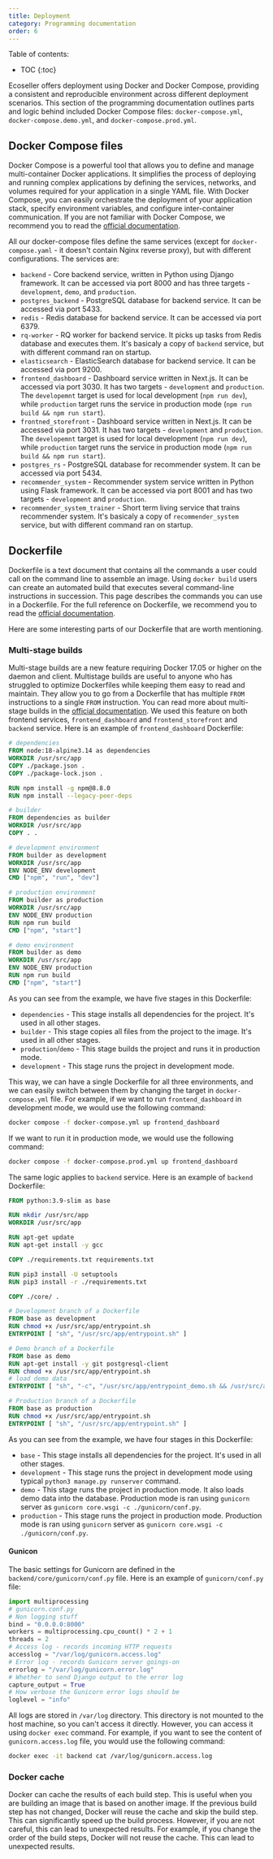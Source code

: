 ```yaml
---
title: Deployment
category: Programming documentation
order: 6
---
```


Table of contents:
* TOC
{:toc}

Ecoseller offers deployment using Docker and Docker Compose, providing a consistent and reproducible environment across different deployment scenarios. This section of the programming documentation outlines parts and logic behind included Docker Compose files: `docker-compose.yml`, `docker-compose.demo.yml`, and `docker-compose.prod.yml`.

## Docker Compose files
Docker Compose is a powerful tool that allows you to define and manage multi-container Docker applications. It simplifies the process of deploying and running complex applications by defining the services, networks, and volumes required for your application in a single YAML file. With Docker Compose, you can easily orchestrate the deployment of your application stack, specify environment variables, and configure inter-container communication.
If you are not familiar with Docker Compose, we recommend you to read the [official documentation](https://docs.docker.com/compose/).

All our docker-compose files define the same services (except for `docker-compose.yaml` - it doesn't contain Nginx reverse proxy), but with different configurations. The services are:
* `backend` - Core backend service, written in Python using Django framework. It can be accessed via port 8000 and has three targets - `development`, `demo`, and `production`.
* `postgres_backend` - PostgreSQL database for backend service. It can be accessed via port 5433.
* `redis` - Redis database for backend service. It can be accessed via port 6379.
* `rq-worker` - RQ worker for backend service. It picks up tasks from Redis database and executes them. It's basicaly a copy of `backend` service, but with different command ran on startup.
* `elasticsearch` - ElasticSearch database for backend service. It can be accessed via port 9200.
* `frontend_dashboard` - Dashboard service written in Next.js. It can be accessed via port 3030. It has two targets - `development` and `production`. The `developemnt` target is used for local development (`npm run dev`), while `production` target runs the service in production mode (`npm run build && npm run start`).
* `frontned_storefront` - Dashboard service written in Next.js. It can be accessed via port 3031. It has two targets - `development` and `production`. The `developemnt` target is used for local development (`npm run dev`), while `production` target runs the service in production mode (`npm run build && npm run start`).
* `postgres_rs` - PostgreSQL database for recommender system. It can be accessed via port 5434.
* `recommender_system` - Recommender system service written in Python using Flask framework. It can be accessed via port 8001 and has two targets - `development` and `production`.
* `recommender_system_trainer` - Short term living service that trains recommender system. It's basicaly a copy of `recommender_system` service, but with different command ran on startup.

## Dockerfile
Dockerfile is a text document that contains all the commands a user could call on the command line to assemble an image. Using `docker build` users can create an automated build that executes several command-line instructions in succession. This page describes the commands you can use in a Dockerfile. For the full reference on Dockerfile, we recommend you to read the [official documentation](https://docs.docker.com/engine/reference/builder/).

Here are some interesting parts of our Dockerfile that are worth mentioning.

### Multi-stage builds
Multi-stage builds are a new feature requiring Docker 17.05 or higher on the daemon and client. Multistage builds are useful to anyone who has struggled to optimize Dockerfiles while keeping them easy to read and maintain. They allow you to go from a Dockerfile that has multiple `FROM` instructions to a single `FROM` instruction. You can read more about multi-stage builds in the [official documentation](https://docs.docker.com/develop/develop-images/multistage-build/).
We used this feature on both frontend services, `frontend_dashboard` and `frontend_storefront` and `backend` service. Here is an example of `frontend_dashboard` Dockerfile:
```dockerfile
# dependencies
FROM node:18-alpine3.14 as dependencies
WORKDIR /usr/src/app
COPY ./package.json .
COPY ./package-lock.json .

RUN npm install -g npm@8.8.0
RUN npm install --legacy-peer-deps

# builder
FROM dependencies as builder
WORKDIR /usr/src/app
COPY . .

# development environment
FROM builder as development
WORKDIR /usr/src/app
ENV NODE_ENV development
CMD ["npm", "run", "dev"]

# production environment
FROM builder as production
WORKDIR /usr/src/app
ENV NODE_ENV production
RUN npm run build
CMD ["npm", "start"]

# demo environment
FROM builder as demo
WORKDIR /usr/src/app
ENV NODE_ENV production
RUN npm run build
CMD ["npm", "start"]
```
As you can see from the example, we have five stages in this Dockerfile:
* `dependencies` - This stage installs all dependencies for the project. It's used in all other stages.
* `builder` - This stage copies all files from the project to the image. It's used in all other stages.
* `production`/`demo` - This stage builds the project and runs it in production mode.
* `development` - This stage runs the project in development mode.

This way, we can have a single Dockerfile for all three environments, and we can easily switch between them by changing the target in `docker-compose.yml` file. For example, if we want to run `frontend_dashboard` in development mode, we would use the following command:
```bash
docker compose -f docker-compose.yml up frontend_dashboard
```
If we want to run it in production mode, we would use the following command:
```bash
docker compose -f docker-compose.prod.yml up frontend_dashboard
```

The same logic applies to `backend` service. Here is an example of `backend` Dockerfile:
```dockerfile
FROM python:3.9-slim as base

RUN mkdir /usr/src/app
WORKDIR /usr/src/app

RUN apt-get update
RUN apt-get install -y gcc

COPY ./requirements.txt requirements.txt

RUN pip3 install -U setuptools 
RUN pip3 install -r ./requirements.txt

COPY ./core/ .

# Development branch of a Dockerfile
FROM base as development
RUN chmod +x /usr/src/app/entrypoint.sh
ENTRYPOINT [ "sh", "/usr/src/app/entrypoint.sh" ]

# Demo branch of a Dockerfile
FROM base as demo
RUN apt-get install -y git postgresql-client
RUN chmod +x /usr/src/app/entrypoint.sh
# load demo data
ENTRYPOINT [ "sh", "-c", "/usr/src/app/entrypoint_demo.sh && /usr/src/app/entrypoint.sh" ]

# Production branch of a Dockerfile
FROM base as production
RUN chmod +x /usr/src/app/entrypoint.sh
ENTRYPOINT [ "sh", "/usr/src/app/entrypoint.sh" ]
```
As you can see from the example, we have four stages in this Dockerfile:
* `base` - This stage installs all dependencies for the project. It's used in all other stages.
* `development` - This stage runs the project in development mode using typical `python3 manage.py runserver` command.
* `demo` - This stage runs the project in production mode. It also loads demo data into the database. Production mode is ran using `gunicorn` server as `gunicorn core.wsgi -c ./gunicorn/conf.py`.
* `production` - This stage runs the project in production mode. Production mode is ran using `gunicorn` server as `gunicorn core.wsgi -c ./gunicorn/conf.py`. 

#### Gunicon
The basic settings for Gunicorn are defined in the `backend/core/gunicorn/conf.py` file. Here is an example of `gunicorn/conf.py` file:
```python
import multiprocessing
# gunicorn.conf.py
# Non logging stuff
bind = "0.0.0.0:8000"
workers = multiprocessing.cpu_count() * 2 + 1
threads = 2
# Access log - records incoming HTTP requests
accesslog = "/var/log/gunicorn.access.log"
# Error log - records Gunicorn server goings-on
errorlog = "/var/log/gunicorn.error.log"
# Whether to send Django output to the error log
capture_output = True
# How verbose the Gunicorn error logs should be
loglevel = "info"
```

All logs are stored in `/var/log` directory. This directory is not mounted to the host machine, so you can't access it directly. However, you can access it using `docker exec` command. For example, if you want to see the content of `gunicorn.access.log` file, you would use the following command:
```bash
docker exec -it backend cat /var/log/gunicorn.access.log
```

### Docker cache
Docker can cache the results of each build step. This is useful when you are building an image that is based on another image. If the previous build step has not changed, Docker will reuse the cache and skip the build step. This can significantly speed up the build process. However, if you are not careful, this can lead to unexpected results. For example, if you change the order of the build steps, Docker will not reuse the cache. This can lead to unexpected results.

